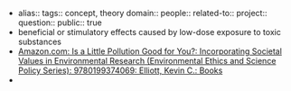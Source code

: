- alias::
  tags:: concept, theory
  domain::
  people::
  related-to::
  project::
  question::
  public:: true
- beneficial or stimulatory effects caused by low-dose exposure to toxic substances
- [Amazon.com: Is a Little Pollution Good for You?: Incorporating Societal Values in Environmental Research (Environmental Ethics and Science Policy Series): 9780199374069: Elliott, Kevin C.: Books](https://www.amazon.com/dp/0199374066/ref=cm_sw_r_cp_api_i_7GNY9RKQYM8FQ88X2XNB)
-